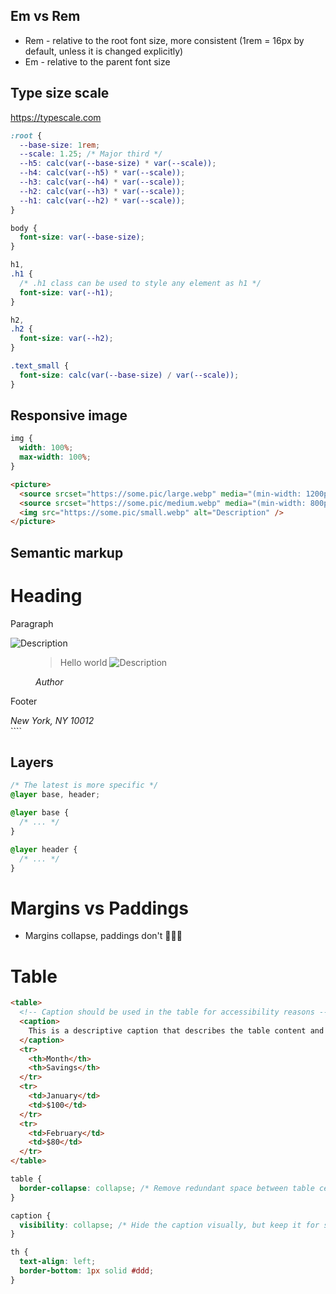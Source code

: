 ## Em vs Rem

- Rem - relative to the root font size, more consistent (1rem = 16px by default, unless it is changed explicitly)
- Em - relative to the parent font size

## Type size scale

https://typescale.com

```css
:root {
  --base-size: 1rem;
  --scale: 1.25; /* Major third */
  --h5: calc(var(--base-size) * var(--scale));
  --h4: calc(var(--h5) * var(--scale));
  --h3: calc(var(--h4) * var(--scale));
  --h2: calc(var(--h3) * var(--scale));
  --h1: calc(var(--h2) * var(--scale));
}

body {
  font-size: var(--base-size);
}

h1,
.h1 {
  /* .h1 class can be used to style any element as h1 */
  font-size: var(--h1);
}

h2,
.h2 {
  font-size: var(--h2);
}

.text_small {
  font-size: calc(var(--base-size) / var(--scale));
}
```

## Responsive image

```css
img {
  width: 100%;
  max-width: 100%;
}
```

```html
<picture>
  <source srcset="https://some.pic/large.webp" media="(min-width: 1200px)" />
  <source srcset="https://some.pic/medium.webp" media="(min-width: 800px)" />
  <img src="https://some.pic/small.webp" alt="Description" />
</picture>
```

## Semantic markup

<div class="wrapper">
  <main>
    <h1>Heading</h1>
    <p>Paragraph</p>
  </main>
  <aside>
    <div class="imggroup">
      <img src="img/1.jpg" alt="Description" />
      <figure>
        <blockquote>
          Hello world
          <img src="img/2.jpg" alt="Description" />
          <img src="img/3.jpg" alt="" />
          <img src="img/4.jpg" alt="" />
        </blockquote>
        <figcaption>
          <cite>Author</cite>
        </figcaption>
      </figure>
    </div>
  </aside>
  <footer>
    <p>Footer</p>
    <address>New York, NY 10012</address>
  </footer>
</div>
````

## Layers

```css
/* The latest is more specific */
@layer base, header;

@layer base {
  /* ... */
}

@layer header {
  /* ... */
}
```

# Margins vs Paddings

- Margins collapse, paddings don't 👨🏻‍🔬

# Table

```html
<table>
  <!-- Caption should be used in the table for accessibility reasons -->
  <caption>
    This is a descriptive caption that describes the table content and purpose
  </caption>
  <tr>
    <th>Month</th>
    <th>Savings</th>
  </tr>
  <tr>
    <td>January</td>
    <td>$100</td>
  </tr>
  <tr>
    <td>February</td>
    <td>$80</td>
  </tr>
</table>
```

```css
table {
  border-collapse: collapse; /* Remove redundant space between table cells */
}

caption {
  visibility: collapse; /* Hide the caption visually, but keep it for screen readers */
}

th {
  text-align: left;
  border-bottom: 1px solid #ddd;
}
```
